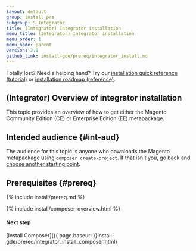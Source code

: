 ```yaml
---
layout: default
group: install_pre
subgroup: S_Integrator
title: (Integrator) Integrator installation
menu_title: (Integrator) Integrator installation
menu_order: 1
menu_node: parent
version: 2.0
github_link: install-gde/prereq/integrator_install.md
---
```


<div class="bs-callout bs-callout-tip">
  <p>Totally lost? Need a helping hand? Try our <a href="{{page.baseurl}}install-gde/install-quick-ref.html">installation quick reference (tutorial)</a> or <a href="{{page.baseurl}}install-gde/install-roadmap_part1.html">installation roadmap (reference)</a>.</p>
</div>

## (Integrator) Overview of integrator installation
This topic provides an overview of how to get either the Magento Community Edition (CE) or Enterprise Edition (EE) metapackage.

## Intended audience {#int-aud}
The audience for this topic is anyone who downloads the Magento metapackage using `composer create-project`. If that isn't you, go back and <a href="{{page.baseurl}}install-gde/bk-install-guide.html">choose another starting point</a>.

## Prerequisites {#prereq}

{% include install/prereq.md %}
	
{% include install/composer-overview.html %}

#### Next step
[Install Composer]({{ page.baseurl }}install-gde/prereq/integrator_install_composer.html)